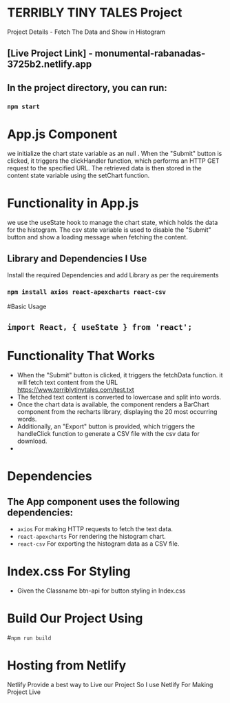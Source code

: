 # TERRIBLY TINY TALES Project
 Project Details - Fetch The Data and Show in Histogram 

## [Live Project Link] - monumental-rabanadas-3725b2.netlify.app

## In the project directory, you can run:

### `npm start`

# App.js Component 

we initialize the chart state variable as an null . When the "Submit" button is clicked, it triggers the clickHandler function, which performs an HTTP GET request to the specified URL. The retrieved data is then stored in the content state variable using the setChart function.

# Functionality in App.js

we use the useState hook to manage the chart state, which holds the data for the histogram. The csv state variable is used to disable the "Submit" button and show a loading message when fetching the content.

## Library and Dependencies I Use 
Install the required Dependencies and add Library as per the requirements 
### `npm install axios react-apexcharts react-csv `

#Basic Usage
## `import React, { useState } from 'react';`

# Functionality That Works
* When the "Submit" button is clicked, it triggers the fetchData function. it will fetch text content from the URL https://www.terriblytinytales.com/test.txt
* The fetched text content is converted to lowercase and split into words.
* Once the chart data is available, the component renders a BarChart component from the recharts library, displaying the 20 most occurring words.
* Additionally, an "Export" button is provided, which triggers the handleClick function to generate a CSV file with the csv data for download.
* 

# Dependencies
## The App component uses the following dependencies:
* `axios` For making HTTP requests to fetch the text data.
*  `react-apexcharts` For rendering the histogram chart.
*  `react-csv` For exporting the histogram data as a CSV file.

# Index.css For Styling 
* Given the Classname btn-api for button styling in Index.css 

# Build Our Project Using
#`npm run build`

# Hosting from Netlify
Netlify Provide a best way to Live our Project So I use Netlify For Making Project Live






